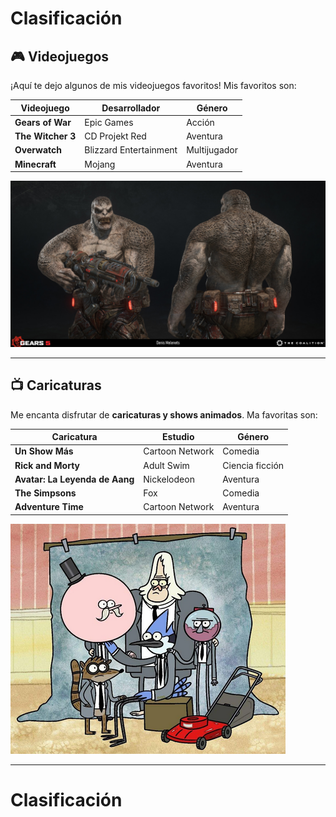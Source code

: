 # Clasificación

## 🎮 Videojuegos

¡Aquí te dejo algunos de mis videojuegos favoritos! Mis favoritos son:

| Videojuego           | Desarrollador           | Género              |
|----------------------|-------------------------|---------------------|
| **Gears of War**     | Epic Games              | Acción              |
| **The Witcher 3**    | CD Projekt Red          | Aventura            |
| **Overwatch**        | Blizzard Entertainment  | Multijugador        |
| **Minecraft**        | Mojang                  | Aventura            |

![Gears of War](Imagenes/Gears.png)

---

## 📺 Caricaturas

Me encanta disfrutar de **caricaturas y shows animados**. Ma favoritas son:

| Caricatura           | Estudio                | Género              |
|----------------------|------------------------|---------------------|
| **Un Show Más**      | Cartoon Network        | Comedia             |
| **Rick and Morty**   | Adult Swim             | Ciencia ficción     |
| **Avatar: La Leyenda de Aang** | Nickelodeon  | Aventura            |
| **The Simpsons**     | Fox                    | Comedia             |
| **Adventure Time**   | Cartoon Network        | Aventura            |


![Un Show Más](Imagenes/USM.png)

---
# Clasificación
